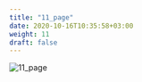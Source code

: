 ```yaml
---
title: "11_page"
date: 2020-10-16T10:35:58+03:00
weight: 11
draft: false
---
```


 ![11_page](/images/prerequisite/11_page.png)
